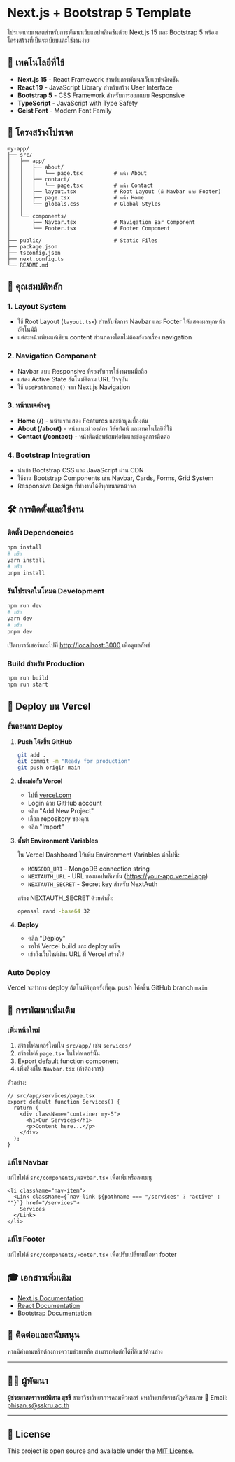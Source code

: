 # Next.js + Bootstrap 5 Template

โปรเจคเทมเพลตสำหรับการพัฒนาเว็บแอปพลิเคชันด้วย Next.js 15 และ Bootstrap 5 พร้อมโครงสร้างที่เป็นระเบียบและใช้งานง่าย

## 🚀 เทคโนโลยีที่ใช้

- **Next.js 15** - React Framework สำหรับการพัฒนาเว็บแอปพลิเคชัน
- **React 19** - JavaScript Library สำหรับสร้าง User Interface
- **Bootstrap 5** - CSS Framework สำหรับการออกแบบ Responsive
- **TypeScript** - JavaScript with Type Safety
- **Geist Font** - Modern Font Family

## 📁 โครงสร้างโปรเจค

```
my-app/
├── src/
│   ├── app/
│   │   ├── about/
│   │   │   └── page.tsx          # หน้า About
│   │   ├── contact/
│   │   │   └── page.tsx          # หน้า Contact
│   │   ├── layout.tsx            # Root Layout (มี Navbar และ Footer)
│   │   ├── page.tsx              # หน้า Home
│   │   └── globals.css           # Global Styles
│   │
│   └── components/
│       ├── Navbar.tsx            # Navigation Bar Component
│       └── Footer.tsx            # Footer Component
│
├── public/                       # Static Files
├── package.json
├── tsconfig.json
├── next.config.ts
└── README.md
```

## 🎨 คุณสมบัติหลัก

### 1. **Layout System**
- ใช้ Root Layout (`layout.tsx`) สำหรับจัดการ Navbar และ Footer ให้แสดงผลทุกหน้าอัตโนมัติ
- แต่ละหน้าเพียงแค่เขียน content ส่วนกลางโดยไม่ต้องกังวลเรื่อง navigation

### 2. **Navigation Component**
- Navbar แบบ Responsive ที่รองรับการใช้งานบนมือถือ
- แสดง Active State อัตโนมัติตาม URL ปัจจุบัน
- ใช้ `usePathname()` จาก Next.js Navigation

### 3. **หน้าเพจต่างๆ**
- **Home (/)** - หน้าแรกแสดง Features และข้อมูลเบื้องต้น
- **About (/about)** - หน้าแนะนำองค์กร วิสัยทัศน์ และเทคโนโลยีที่ใช้
- **Contact (/contact)** - หน้าติดต่อพร้อมฟอร์มและข้อมูลการติดต่อ

### 4. **Bootstrap Integration**
- นำเข้า Bootstrap CSS และ JavaScript ผ่าน CDN
- ใช้งาน Bootstrap Components เช่น Navbar, Cards, Forms, Grid System
- Responsive Design ที่ทำงานได้ดีทุกขนาดหน้าจอ

## 🛠️ การติดตั้งและใช้งาน

### ติดตั้ง Dependencies

```bash
npm install
# หรือ
yarn install
# หรือ
pnpm install
```

### รันโปรเจคในโหมด Development

```bash
npm run dev
# หรือ
yarn dev
# หรือ
pnpm dev
```

เปิดเบราว์เซอร์และไปที่ [http://localhost:3000](http://localhost:3000) เพื่อดูผลลัพธ์

### Build สำหรับ Production

```bash
npm run build
npm run start
```

## 🚀 Deploy บน Vercel

### ขั้นตอนการ Deploy

1. **Push โค้ดขึ้น GitHub**
   ```bash
   git add .
   git commit -m "Ready for production"
   git push origin main
   ```

2. **เชื่อมต่อกับ Vercel**
   - ไปที่ [vercel.com](https://vercel.com)
   - Login ด้วย GitHub account
   - คลิก "Add New Project"
   - เลือก repository ของคุณ
   - คลิก "Import"

3. **ตั้งค่า Environment Variables**

   ใน Vercel Dashboard ให้เพิ่ม Environment Variables ต่อไปนี้:

   - `MONGODB_URI` - MongoDB connection string
   - `NEXTAUTH_URL` - URL ของแอปพลิเคชัน (https://your-app.vercel.app)
   - `NEXTAUTH_SECRET` - Secret key สำหรับ NextAuth

   สร้าง NEXTAUTH_SECRET ด้วยคำสั่ง:
   ```bash
   openssl rand -base64 32
   ```

4. **Deploy**
   - คลิก "Deploy"
   - รอให้ Vercel build และ deploy เสร็จ
   - เข้าถึงเว็บไซต์ผ่าน URL ที่ Vercel สร้างให้

### Auto Deploy

Vercel จะทำการ deploy อัตโนมัติทุกครั้งที่คุณ push โค้ดขึ้น GitHub branch `main`

## 📝 การพัฒนาเพิ่มเติม

### เพิ่มหน้าใหม่

1. สร้างโฟลเดอร์ใหม่ใน `src/app/` เช่น `services/`
2. สร้างไฟล์ `page.tsx` ในโฟลเดอร์นั้น
3. Export default function component
4. เพิ่มลิงก์ใน `Navbar.tsx` (ถ้าต้องการ)

ตัวอย่าง:
```tsx
// src/app/services/page.tsx
export default function Services() {
  return (
    <div className="container my-5">
      <h1>Our Services</h1>
      <p>Content here...</p>
    </div>
  );
}
```

### แก้ไข Navbar

แก้ไขไฟล์ `src/components/Navbar.tsx` เพื่อเพิ่มหรือลดเมนู

```tsx
<li className="nav-item">
  <Link className={`nav-link ${pathname === "/services" ? "active" : ""}`} href="/services">
    Services
  </Link>
</li>
```

### แก้ไข Footer

แก้ไขไฟล์ `src/components/Footer.tsx` เพื่อปรับเปลี่ยนเนื้อหา footer

## 🎓 เอกสารเพิ่มเติม

- [Next.js Documentation](https://nextjs.org/docs)
- [React Documentation](https://react.dev)
- [Bootstrap Documentation](https://getbootstrap.com/docs/5.3/getting-started/introduction/)

## 📧 ติดต่อและสนับสนุน

หากมีคำถามหรือต้องการความช่วยเหลือ สามารถติดต่อได้ที่อีเมล์ด้านล่าง

---

## 👨‍💻 ผู้พัฒนา

**ผู้ช่วยศาสตราจารย์พิศาล สุขขี**
สาขาวิชาวิทยาการคอมพิวเตอร์
มหาวิทยาลัยราชภัฏศรีสะเกษ
📧 Email: phisan.s@sskru.ac.th

---

## 📄 License

This project is open source and available under the [MIT License](LICENSE).
